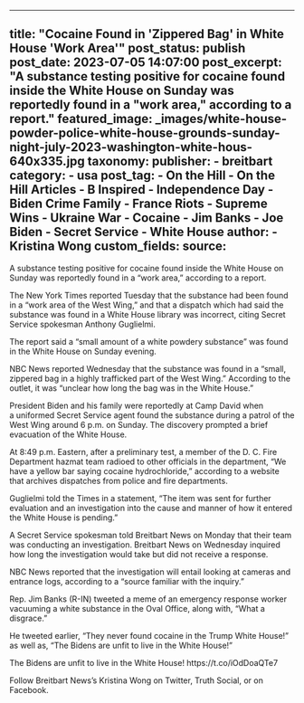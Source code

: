 
---
title: "Cocaine Found in &#39;Zippered Bag&#39; in White House &#39;Work Area&#39;" 
post_status: publish
post_date: 2023-07-05 14:07:00 
post_excerpt: "A substance testing positive for cocaine found inside the White House on Sunday was reportedly found in a &quot;work area,&quot; according to a report."
featured_image: _images/white-house-powder-police-white-house-grounds-sunday-night-july-2023-washington-white-hous-640x335.jpg 
taxonomy:
    publisher:
        - breitbart
    category:
        - usa 
    post_tag:
        - On the Hill
        - On the Hill Articles
        - B Inspired
        - Independence Day
        - Biden Crime Family
        - France Riots
        - Supreme Wins
        - Ukraine War
        - Cocaine
        - Jim Banks
        - Joe Biden
        - Secret Service
        - White House
    author:
        - Kristina Wong
custom_fields:
    source: 
---
A substance testing positive for cocaine found inside the White House on Sunday was reportedly found in a “work area,” according to a report.

The New York Times reported Tuesday that the substance had been found in a “work area of the West Wing,” and that a dispatch which had said the substance was found in a White House library was incorrect, citing Secret Service spokesman Anthony Guglielmi.

The report said a “small amount of a white powdery substance” was found in the White House on Sunday evening.

NBC News reported Wednesday that the substance was found in a “small, zippered bag in a highly trafficked part of the West Wing.” According to the outlet, it was “unclear how long the bag was in the White House.”

President Biden and his family were reportedly at Camp David when a uniformed Secret Service agent found the substance during a patrol of the West Wing around 6 p.m. on Sunday. The discovery prompted a brief evacuation of the White House.

At 8:49 p.m. Eastern, after a preliminary test, a member of the D. C. Fire Department hazmat team radioed to other officials in the department, “We have a yellow bar saying cocaine hydrochloride,” according to a website that archives dispatches from police and fire departments.

Guglielmi told the Times in a statement, “The item was sent for further evaluation and an investigation into the cause and manner of how it entered the White House is pending.”

A Secret Service spokesman told Breitbart News on Monday that their team was conducting an investigation. Breitbart News on Wednesday inquired how long the investigation would take but did not receive a response.

NBC News reported that the investigation will entail looking at cameras and entrance logs, according to a “source familiar with the inquiry.”

Rep. Jim Banks (R-IN) tweeted a meme of an emergency response worker vacuuming a white substance in the Oval Office, along with, “What a disgrace.”

He tweeted earlier, “They never found cocaine in the Trump White House!” as well as, “The Bidens are unfit to live in the White House!”

The Bidens are unfit to live in the White House! https:&#x2F;&#x2F;t.co&#x2F;iOdDoaQTe7

Follow Breitbart News’s Kristina Wong on Twitter, Truth Social, or on Facebook. 